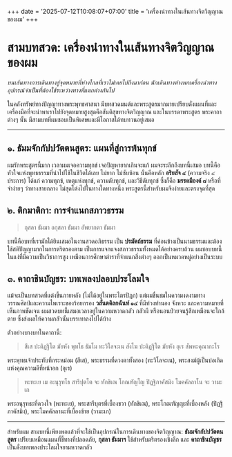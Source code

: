 +++
date = '2025-07-12T10:08:07+07:00'
title = 'เครื่องนำทางในเส้นทางจิตวิญญาณของผม'
+++
# สามบทสวด: เครื่องนำทางในเส้นทางจิตวิญญาณของผม

*บนเส้นทางการเดินทางสู่จุดหมายที่ห่างไกลที่เราไม่เคยไปถึงมาก่อน นักเดินทางต่างพกเครื่องนำทาง อุปกรณ์จำเป็นที่ต้องใช้ระหว่างทางที่แตกต่างกันไป*

ในคลังทรัพย์ทางปัญญาทางพระพุทธศาสนา มีบทสวดมนต์และพระสูตรมากมายเปรียบดั่งแผนที่และเครื่องมือที่จะนำพาเราไปยังจุดหมายสูงสุดคือสันติสุขทางจิตวิญญาณ และในบรรดาพระสูตร พระคาถา ต่างๆ นั้น มีสามบทที่ผมชอบเป็นพิเศษและมีโอกาสได้ทบทวนอยู่เสมอ

---

## ๑. ธัมมจักกัปปวัตตนสูตร: แผนที่สู่การพ้นทุกข์

ผมรักพระสูตรนี้มาก เวลาผมเจอความทุกข์ เจอปัญหายากเกินจะแก้ ผมจะระลึกถึงบทนี้เสมอ บทนี้คือหัวใจแห่งพุทธธรรมที่นำไปใช้ในชีวิตได้เลย ไม่ยาก ไม่ซับซ้อน นั่นคือหลัก **อริยสัจ ๔** (ความจริง ๔ ประการ) ได้แก่ ความทุกข์, เหตุแห่งทุกข์, ความดับทุกข์, และวิธีดับทุกข์ ซึ่งก็คือ **มรรคมีองค์ ๘** หรือที่จำง่ายๆ ว่าทางสายกลาง ไม่สุดโต่งไปในทางใดทางหนึ่ง พระสูตรนี้สำหรับผมจึงง่ายและตรงจุดที่สุด

## ๒. ติกมาติกา: การจำแนกสภาวธรรม

> กุสลา ธัมมา อกุสลา ธัมมา อัพยากตา ธัมมา

บทนี้คือบทที่เรามักได้ยินเสมอในงานสวดอภิธรรม เป็น **ปรมัตถ์ธรรม** ที่ค่อนข้างเป็นนามธรรมและต้องใช้สติปัญญามากในการตริตรองตาม เป็นการแจกแจงสภาวธรรมทั้งหมดได้อย่างครบถ้วน ผมชอบบทนี้ในแง่ที่มีความเป็นวิชาการสูง เหมือนการศึกษาตำราที่จำแนกสิ่งต่างๆ ออกเป็นหมวดหมู่อย่างเป็นระบบ

## ๓. คาถาชินบัญชร: บทเพลงปลอบประโลมใจ

แม้จะเป็นบทสวดที่แต่งขึ้นภายหลัง (ไม่ได้อยู่ในพระไตรปิฎก) แต่ผมชื่นชมในความงดงามทางวรรณศิลป์และความไพเราะของร้อยกรอง **วสันตดิลกฉันท์ ๑๔** ที่มีท่วงทำนอง จังหวะ และความหมายที่เห็นภาพชัดเจน ผมสวดบทนี้เสมอเวลาอยู่ในความหวาดกลัว กลัวผี หรือนอนป่วยจนรู้สึกเหมือนจะใกล้ตาย ซึ่งส่งผลให้ความกลัวนั้นบรรเทาลงไปได้บ้าง

ตัวอย่างบางบทในคาถานี้:

> สีเส ปะติฏฐิโต มัยหัง พุทโธ ธัมโม ทะวิโลจะเน
> สังโฆ ปะติฏฐิโต มัยหัง อุเร สัพพะคุณากะโร

พระพุทธเจ้าประทับที่กระหม่อม (สีเส), พระธรรมที่ดวงตาทั้งสอง (ทะวิโลจะเน), พระสงฆ์ผู้เป็นบ่อเกิดแห่งคุณความดีที่หน้าอก (อุเร)

> หะทะเย เม อะนุรุทโธ สารีปุตโต จะ ทักขิเณ
> โกณฑัญโญ ปิฏฐิภาคัสมิง โมคคัลลาโน จะ วามะเก

พระอนุรุทธะที่ดวงใจ (หะทะเย), พระสารีบุตรที่เบื้องขวา (ทักขิเณ), พระโกณฑัญญะที่เบื้องหลัง (ปิฏฐิภาคัสมิง), พระโมคคัลลานะที่เบื้องซ้าย (วามะเก)

---

สำหรับผม สามบทนี้เพียงพอแล้วที่จะใช้เป็นอุปกรณ์ในการเดินทางของจิตวิญญาณ: **ธัมมจักกัปปวัตตนสูตร** เปรียบเหมือนแผนที่ชี้ทางที่ปลอดภัย, **กุสลา ธัมมาฯ** ใช้สำหรับตริตรองเชิงลึก และ **คาถาชินบัญชร** เป็นดั่งบทเพลงประโลมใจยามหวาดกลัว
